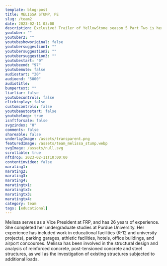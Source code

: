 ```yaml
---
template: blog-post
title: MELISSA STUMP, PE
slug: /team2
date: 2023-02-11 03:00
description: Exclusive! Trailer of YellowStone season 5 Part Two is here! There's more drama and action than any season before.
youtuber: ""
youtuber2: ""
youtubeshoworiginal: false
youtubersuggestion1: ""
youtubersuggestion2: ""
youtubersuggestion3: ""
youtubestart: "0"
youtubeend: "97"
youtubemute: false
audiostart: "20"
audioend: "5000"
audiotitle: 
bumpertext: ""
liarliar: false
youtubecontrols: false
clicktoplay: false
customcontrols: false
youtubeautostart: false
youtubeloop: true
isnftforsale: false
svgzindex: "0"
comments: false
shareable: false
underlayImage: /assets/transparent.png
featuredImage: /assets/team_melissa_stump.webp
svgImage: /assets/null.svg
scrollable: true
nftdrop: 2023-02-11T10:00:00
contentinvideo: false
marating1: 
marating2: 
marating3: 
marating4: 
maratingtx1: 
maratingtx2: 
maratingtx3: 
maratingtx4: 
category: team
tags: [educational]
---
```

<!-- <div class="contentinside lake1" style=""> -->
<!-- <img class="" src="/assets/lakemouth.webp" width="100%" style=" z-index:-1; opacity:0;
animation: kariFilter 6s ease-in-out;
animation-delay: 4s;
animation-iteration-count:infinite;
" /> -->


<!-- <div class="bubble bubble-bottom-left" style="position:absolute; width:; top:30%; left:20vw; display:flex; justify-content:center;backdrop-filter: blur(6px);
animation: bubbleBop 9s ease-in;
animation-delay: 6s;
animation-direction: forwards;
animation-iteration-count:1;
opacity:0;
"><span style="font-size:120%; font-weight:bold;"><span style="font-size:160%; font-weight:bold;"></span></div>


<div class="bubble bubble-bottom-right" style="position:absolute; width:50vw; top:50%; right:20vw; display:block; justify-content:center; font-size:110%;backdrop-filter: blur(6px);
animation: bubbleBop1 10s ease-in;
animation-delay:8s;
animation-direction: forwards;
animation-iteration-count:1;
opacity:0;
"><span style="font-weight:bold;"></span></div>
</div> -->


<div class="contentbody" style="text-align:left !important; margin-top:0;">

</div>

Melissa serves as a Vice President at FRP, and has 26 years of experience. She completed her undergraduate studies at Purdue University. Her experience has included work in educational facilities (K-12 and university projects), parking garages, athletic facilities, hotels, office buildings, and airport concourses. Melissa has been involved in the structural design and analysis of reinforced concrete, post-tensioned concrete and steel structures, as well as the investigation of existing structures subjected to additional loads.